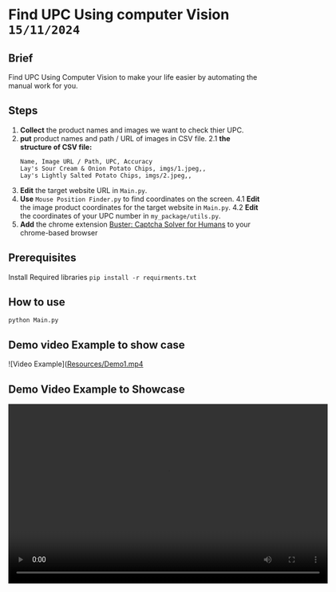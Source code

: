 # Find UPC Using computer Vision `15/11/2024`
## Brief
Find UPC Using Computer Vision to make your life easier by automating the manual work for you.

## Steps
1. **Collect** the product names and images we want to check thier UPC.
2. **put** product names and path / URL of images in CSV file.
2.1 **the structure of CSV file:**
    ```
    Name, Image URL / Path, UPC, Accuracy
    Lay's Sour Cream & Onion Potato Chips, imgs/1.jpeg,,
    Lay's Lightly Salted Potato Chips, imgs/2.jpeg,,
    ```
3. **Edit** the target website URL in `Main.py`.
4. **Use** `Mouse Position Finder.py` to find coordinates on the screen.
    4.1 **Edit** the image product coordinates for the target website in `Main.py`.
    4.2 **Edit** the coordinates of your UPC number in `my_package/utils.py`.
5. **Add** the chrome extension [Buster: Captcha Solver for Humans](https://chromewebstore.google.com/detail/buster-captcha-solver-for/mpbjkejclgfgadiemmefgebjfooflfhl) to your chrome-based browser

## Prerequisites
Install Required libraries
`pip install -r requirments.txt`

## How to use
`python Main.py`

## Demo video Example to show case
![Video Example]([Resources/Demo1.mp4](https://raw.githubusercontent.com/7Gamil/MyProjects/refs/heads/main/Mid%20-%201.%20Find%20UPC%20Using%20Computer%20Vision/Resources/Demo1.mp4)

## Demo Video Example to Showcase
<video width="640" height="360" controls>
  <source src="Resources/Demo1.mp4" type="video/mp4">
</video>
